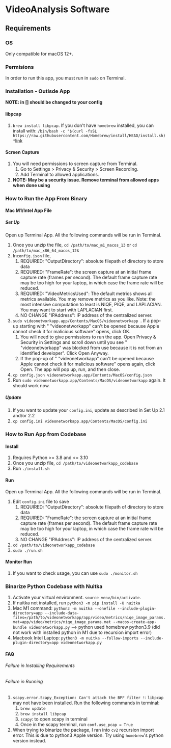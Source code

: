 # VideoAnalysis Software

## Requirements

### OS
Only compatible for macOS 12+.

### Permisions

In order to run this app, you must run in `sudo` on Terminal.
### Installation - Outisde App

**NOTE: in [] should be changed to your config**

#### libpcap
1. `brew install libpcap`. If you don't have `homebrew` installed, you can install with:
   `/bin/bash -c "$(curl -fsSL https://raw.githubusercontent.com/Homebrew/install/HEAD/install.sh)"`[link](https://brew.sh/)
#### Screen Capture 
1. You will need permissions to screen capture from Terminal. 
    1. Go to Settings > Privacy & Security > Screen Recording. 
    2. Add Terminal to allowed applications.
2. **NOTE: May be a security issue. Remove terminal from allowed apps when done using**


### How to Run the App From Binary

#### Mac M1/Intel App File

##### Set Up
Open up Terminal App. All the following commands will be run in Terminal.
1. Once you unzip the file, `cd /path/to/mac_m1_macos_13` or `cd /path/to/mac_x86_64_macos_12`s
2. In`config.json` file,
    1. REQUIRED: "OutputDirectory": absolute filepath of directory to store data
    2. REQUIRED: "FrameRate": the screen capture at an initial frame capture rate (frames per second). The default frame capture rate may be too high for your laptop, in which case the frame rate will be reduced.  
    3. REQUIRED: "VideoMetricsUsed": The default metrics shows all metrics available. You may remove metrics as you like. Note: the most intensive computation to least is NIQE, PIQE, and LAPLACIAN. You may want to start with LAPLACIAN first.
    3. NO CHANGE "IPAddress": IP address of the centralized server. 
3. `sudo videonetworkapp.app/Contents/MacOS/videonetworkapp `. If a pop-up starting with " "videonetworkapp" can't be opened because Apple cannot check it for malicious software" opens, click OK. 
    1. You will need to give permissions to run the app. Open Privacy & Security in Settings and scroll down until you see " "videonetworkapp" was blocked from use because it is not from an identified developer". Click Open Anyway. 
    2. If the pop-up of " "videonetworkapp" can't be opened because Apple cannot check it for malicious software" opens again, click Open. The app will pop up, run, and then close. 
4. `cp config.json videonetworkapp.app/Contents/MacOS/config.json`
5. Run `sudo videonetworkapp.app/Contents/MacOS/videonetworkapp` again. It should work now. 

##### Update
1. If you want to update your `config.ini`, update as described in Set Up 2.1 and/or 2.2
2. `cp config.ini videonetworkapp.app/Contents/MacOS/config.ini`

### How to Run App from Codebase

#### Install

1. Requires Python >= 3.8 and <= 3.10
2. Once you unzip file, `cd /path/to/videonetworkapp_codebase`
3. Run `./install.sh`

#### Run
Open up Terminal App. All the following commands will be run in Terminal.
1. Edit `config.ini` file to save 
    1. REQUIRED: "OutputDirectory": absolute filepath of directory to store data
    2. REQUIRED: "FrameRate": the screen capture at an initial frame capture rate (frames per second). The default frame capture rate may be too high for your laptop, in which case the frame rate will be reduced.  
    3. NO CHANGE "IPAddress": IP address of the centralized server. 
2. `cd /path/to/videonetworkapp_codebase`
3. `sudo ./run.sh`

#### Monitor Run

1. If you want to check usage, you can use `sudo ./monitor.sh`

### Binarize Python Codebase with Nuitka

1. Activate your virtual environment. `source venv/bin/activate`.
2. If nuitka not installed, run `python3 -m pip install -U nuitka`
3. Mac M1 command: `python3 -m nuitka --onefile --include-plugin-directory=app --include-data-files=/path/to/videonetworkapp/app/video/metrics/niqe_image_params.mat=app/video/metrics/niqe_image_params.mat --macos-create-app-bundle videonetworkapp.py` --> python used homebrew python3.9 (did not work with installed python in M1 due to recursion import error)
4. Macbook Intel Laptop: `python3 -m nuitka --follow-imports --include-plugin-directory=app videonetworkapp.py`

#### FAQ
###### Failure in Installing Requirements

###### Failure in Running
1. `scapy.error.Scapy_Exception: Can't attach the BPF filter !`: `libpcap` may not have been installed. Run the following commands in terminal:
    1. `brew update`
    2. `brew install libpcap`
    3. `scapy`: to open scapy in terminal
    4. Once in the scapy terminal, run `conf.use_pcap = True`
2. When trying to binarize the package, I ran into `cv2` recursion import error. This is due to python3 Apple version. Try using `homebrew`'s python version instead. 
<!-- 1. What if you run into `ERROR: fontconfig not found using pkg-config` when running `./configure --enable-libfreetype --enable-libfontconfig`? 
Make sure `fontconfig` and `pkg-config` is installed. You can install through `brew install fontconfig pkg-config` -->

